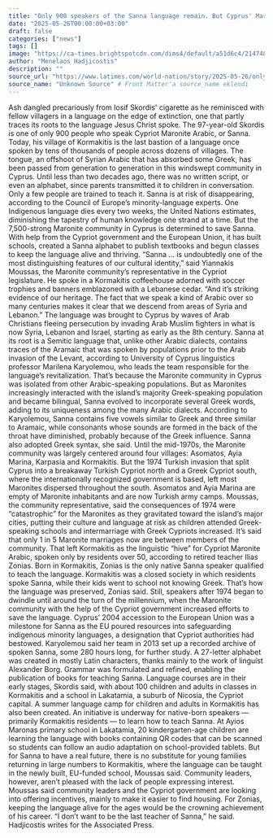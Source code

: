 ```yaml
---
title: "Only 900 speakers of the Sanna language remain. But Cyprus' Maronites are mounting a comeback"
date: "2025-05-26T00:00:00+03:00"
draft: false
categories: ["news"]
tags: []
image: "https://ca-times.brightspotcdn.com/dims4/default/a51d6c4/2147483647/strip/true/crop/8640x4536+0+612/resize/1200x630!/quality/75/?url=https%3A%2F%2Fcalifornia-times-brightspot.s3.amazonaws.com%2Fe9%2Fb0%2F1d727e75127e8c754d0696ab4d73%2F55d5e14c30ce415e9405"
author: "Menelaos Hadjicostis"
description: ""
source_url: "https://www.latimes.com/world-nation/story/2025-05-26/only-900-speakers-of-the-sanna-language-remain-now-cyprus-maronites-are-mounting-a-comeback"
source_name: "Unknown Source" # Front Matter'a source_name eklendi
---
```

Ash dangled precariously from Iosif Skordis' cigarette as he reminisced with fellow villagers in a language on the edge of extinction, one that partly traces its roots to the language Jesus Christ spoke. The 97-year-old Skordis is one of only 900 people who speak Cypriot Maronite Arabic, or Sanna. Today, his village of Kormakitis is the last bastion of a language once spoken by tens of thousands of people across dozens of villages. The tongue, an offshoot of Syrian Arabic that has absorbed some Greek, has been passed from generation to generation in this windswept community in Cyprus. Until less than two decades ago, there was no written script, or even an alphabet, since parents transmitted it to children in conversation. Only a few people are trained to teach it. Sanna is at risk of disappearing, according to the Council of Europe’s minority-language experts. One Indigenous language dies every two weeks, the United Nations estimates, diminishing the tapestry of human knowledge one strand at a time. But the 7,500-strong Maronite community in Cyprus is determined to save Sanna. With help from the Cypriot government and the European Union, it has built schools, created a Sanna alphabet to publish textbooks and begun classes to keep the language alive and thriving. “Sanna … is undoubtedly one of the most distinguishing features of our cultural identity,” said Yiannakis Moussas, the Maronite community’s representative in the Cypriot legislature. He spoke in a Kormakitis coffeehouse adorned with soccer trophies and banners emblazoned with a Lebanese cedar. “And it’s striking evidence of our heritage. The fact that we speak a kind of Arabic over so many centuries makes it clear that we descend from areas of Syria and Lebanon.” The language was brought to Cyprus by waves of Arab Christians fleeing persecution by invading Arab Muslim fighters in what is now Syria, Lebanon and Israel, starting as early as the 8th century. Sanna at its root is a Semitic language that, unlike other Arabic dialects, contains traces of the Aramaic that was spoken by populations prior to the Arab invasion of the Levant, according to University of Cyprus linguistics professor Marilena Karyolemou, who leads the team responsible for the language’s revitalization. That’s because the Maronite community in Cyprus was isolated from other Arabic-speaking populations. But as Maronites increasingly interacted with the island’s majority Greek-speaking population and became bilingual, Sanna evolved to incorporate several Greek words, adding to its uniqueness among the many Arabic dialects. According to Karyolemou, Sanna contains five vowels similar to Greek and three similar to Aramaic, while consonants whose sounds are formed in the back of the throat have diminished, probably because of the Greek influence. Sanna also adopted Greek syntax, she said. Until the mid-1970s, the Maronite community was largely centered around four villages: Asomatos, Ayia Marina, Karpasia and Kormakitis. But the 1974 Turkish invasion that split Cyprus into a breakaway Turkish Cypriot north and a Greek Cypriot south, where the internationally recognized government is based, left most Maronites dispersed throughout the south. Asomatos and Ayia Marina are empty of Maronite inhabitants and are now Turkish army camps. Moussas, the community representative, said the consequences of 1974 were “catastrophic” for the Maronites as they gravitated toward the island’s major cities, putting their culture and language at risk as children attended Greek-speaking schools and intermarriage with Greek Cypriots increased. It’s said that only 1 in 5 Maronite marriages now are between members of the community. That left Kormakitis as the linguistic “hive” for Cypriot Maronite Arabic, spoken only by residents over 50, according to retired teacher Ilias Zonias. Born in Kormakitis, Zonias is the only native Sanna speaker qualified to teach the language. Kormakitis was a closed society in which residents spoke Sanna, while their kids went to school not knowing Greek. That’s how the language was preserved, Zonias said. Still, speakers after 1974 began to dwindle until around the turn of the millennium, when the Maronite community with the help of the Cypriot government increased efforts to save the language. Cyprus’ 2004 accession to the European Union was a milestone for Sanna as the EU poured resources into safeguarding indigenous minority languages, a designation that Cypriot authorities had bestowed. Karyolemou said her team in 2013 set up a recorded archive of spoken Sanna, some 280 hours long, for further study. A 27-letter alphabet was created in mostly Latin characters, thanks mainly to the work of linguist Alexander Borg. Grammar was formulated and refined, enabling the publication of books for teaching Sanna. Language courses are in their early stages, Skordis said, with about 100 children and adults in classes in Kormakitis and a school in Lakatamia, a suburb of Nicosia, the Cypriot capital. A summer language camp for children and adults in Kormakitis has also been created. An initiative is underway for native-born speakers — primarily Kormakitis residents — to learn how to teach Sanna. At Ayios Maronas primary school in Lakatamia, 20 kindergarten-age children are learning the language with books containing QR codes that can be scanned so students can follow an audio adaptation on school-provided tablets. But for Sanna to have a real future, there is no substitute for young families returning in large numbers to Kormakitis, where the language can be taught in the newly built, EU-funded school, Moussas said. Community leaders, however, aren’t pleased with the lack of people expressing interest. Moussas said community leaders and the Cypriot government are looking into offering incentives, mainly to make it easier to find housing. For Zonias, keeping the language alive for the ages would be the crowning achievement of his career. “I don’t want to be the last teacher of Sanna,” he said. Hadjicostis writes for the Associated Press.